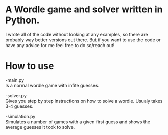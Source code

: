 # A Wordle game and solver written in Python.
I wrote all of the code without looking at any examples, so there are probably way better versions out there.
But if you want to use the code or have any advice for me feel free to do so/reach out!

# How to use
-main.py          
Is a normal wordle game with infite guesses.

-solver.py        
Gives you step by step instructions on how to solve a wordle. Usualy takes 3-4 guesses.

-simulation.py    
Simulates a number of games with a given first guess and shows the average guesses it took to solve.
